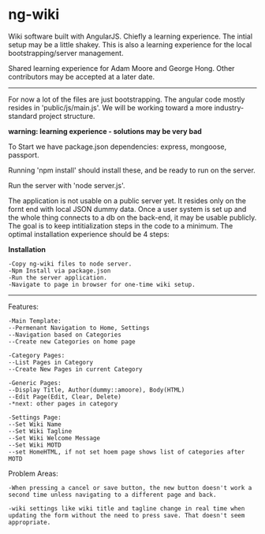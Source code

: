 # ng-wiki
Wiki software built with AngularJS. Chiefly a learning experience. The intial setup may be a little shakey. This is also a learning experience for the local bootstrapping/server management.

Shared learning experience for Adam Moore and George Hong. Other contributors may be accepted at a later date.

-----

For now a lot of the files are just bootstrapping. The angular code mostly resides in 'public/js/main.js'. We will be working toward a more industry-standard project structure.

**warning: learning experience - solutions may be very bad**

To Start we have package.json dependencies: express, mongoose, passport. 

Running 'npm install' should install these, and be ready to run on the server. 

Run the server with 'node server.js'.

The application is not usable on a public server yet. It resides only on the fornt end with local JSON dummy data. Once a user system is set up and the whole thing connects to a db on the back-end, it may be usable publicly. The goal is to keep intitialization steps in the code to a minimum. The optimal installation experience should be 4 steps:

**Installation**

	-Copy ng-wiki files to node server.
	-Npm Install via package.json
	-Run the server application.
	-Navigate to page in browser for one-time wiki setup.


-----

Features:

	-Main Template: 
	--Permenant Navigation to Home, Settings
	--Navigation based on Categories
	--Create new Categories on home page

	-Category Pages: 
	--List Pages in Category
	--Create New Pages in current Category

	-Generic Pages: 
	--Display Title, Author(dummy::amoore), Body(HTML)
	--Edit Page(Edit, Clear, Delete)
	-*next: other pages in category

	-Settings Page:
	--Set Wiki Name
	--Set Wiki Tagline
	--Set Wiki Welcome Message
	--Set Wiki MOTD
	--set HomeHTML, if not set hoem page shows list of categories after MOTD

Problem Areas:

	-When pressing a cancel or save button, the new button doesn't work a second time unless navigating to a different page and back.
	
	-wiki settings like wiki title and tagline change in real time when updating the form without the need to press save. That doesn't seem appropriate. 


